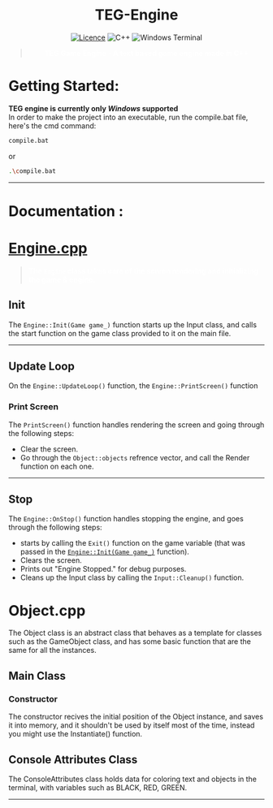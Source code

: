 
<div align="center">

  # TEG-Engine

[![Licence](https://img.shields.io/github/license/Ileriayo/markdown-badges?style=for-the-badge)](./LICENSE) ![C++](https://img.shields.io/badge/c++-%2300599C.svg?style=for-the-badge&logo=c%2B%2B&logoColor=white) ![Windows Terminal](https://img.shields.io/badge/Windows%20Terminal-%234D4D4D.svg?style=for-the-badge&logo=windows-terminal&logoColor=white)
> <span style="font-weight: bold; color: white;">TEG Game Engine - A text based game engine made in C++</span>
</div>

# Getting Started: 

**TEG engine is currently only *Windows* supported** </br>
In order to make the project into an executable, run the compile.bat file, here's the cmd command:
```bash
compile.bat
```
or 
```bash
.\compile.bat
```

---
# Documentation :
# [Engine.cpp](https://github.com/DanPeled/TEG-Engine/blob/main/Engine/Engine.cpp)
> <span style="font-weight: bold; color: white;">The `Engine` class takes care of the screen rendering and initializing the game & engine.</span>
## Init
The `Engine::Init(Game game_)` function starts up the Input class, and calls the start function on the game class provided to it on the main file.

---
## Update Loop
On the `Engine::UpdateLoop()` function, the `Engine::PrintScreen()` function

### Print Screen
The `PrintScreen()` function handles rendering the screen and going through the following steps:
- Clear the screen.
- Go through the `Object::objects` refrence vector, and call the Render function on each one.

---
## Stop
The `Engine::OnStop()` function handles stopping the engine, and goes through the following steps:
- starts by calling the `Exit()` function on the game variable (that was passed in the [`Engine::Init(Game game_)`](https://github.com/DanPeled/TEG-Engine/tree/main#init) function).
- Clears the screen.
- Prints out "Engine Stopped." for debug purposes.
- Cleans up the Input class by calling the `Input::Cleanup()` function.

# Object.cpp
The Object class is an abstract class that behaves as a template for classes such as the GameObject class, and has some basic function that are the same for all the instances.
## Main Class
### Constructor
The constructor recives the initial position of the Object instance, and saves it into memory, and it shouldn't be used by itself most of the time, instead you might use the Instantiate() function.
## Console Attributes Class
The ConsoleAttributes class holds data for coloring text and objects in the terminal, with variables such as BLACK, RED, GREEN.

---
